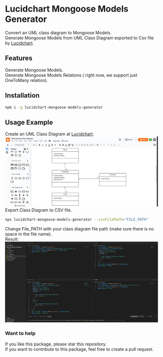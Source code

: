 # Lucidchart Mongoose Models Generator

Convert an UML class diagram to Mongoose Models. </br>
Generate Mongoose Models from UML Class Diagram exported to Csv file by [Lucidchart](https://lucid.co/product/lucidchart). </br>

## Features

Generate Mongoose Models. </br>
Generate Mongoose Models Relations ( right now, we support just OneToMany relation). </br>

## Installation

```bash
npm i -g lucidchart-mongoose-models-generator
```

## Usage Example

Create an UML Class Diagram at [Lucidchart](https://lucid.co/product/lucidchart). </br>
![usage example](https://github.com/taheroo/lucidchart-mongoose-models-generator/blob/master/images/lucidchart_uml_class_diagram.png)
Export Class Diagram to CSV file. </br>

```bash
npx lucidchart-mongoose-models-generator --csvFilePath="FILE_PATH"
```

Change File_PATH with your class diagram file path (make sure there is no space in the file name). </br>
Result: </br>
![result](https://github.com/taheroo/lucidchart-mongoose-models-generator/blob/master/images/result.png)

### Want to help

If you like this package, please star this repository. </br>
If you want to contribute to this package, feel free to create a pull request.
